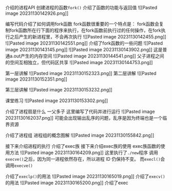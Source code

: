 介绍的进程API
创建进程的函数`fork()`
介绍了函数的功能与返回值
![[Pasted image 20231130142926.png]]

编写代码介绍了如何调用fork函数
fork函数很重要的一个特点是：
fork函数会复制fork函数所在行下面的程序来执行，在fork函数前执行过的任何操作，在fork执行之后产生的新进程里，不会再次执行
![[Pasted image 20231130142455.png]]
![[Pasted image 20231130142551.png]]
介绍了fork函数的一些问题
![[Pasted image 20231130143145.png]]
![[Pasted image 20231130143902.png]]
这是普通a.out产生的内存空间
![[Pasted image 20231130144541.png]]
父子进程之间的空间互相独立，但代码区共享
![[Pasted image 20231130144753.png]]

第一层讲解
![[Pasted image 20231130152323.png]]
第二层讲解
![[Pasted image 20231130152351.png]]

第三层讲解
![[Pasted image 20231130153232.png]]

课堂练习
![[Pasted image 20231130153302.png]]

介绍了进程扇是什么
一父多子
这里编写了代码并进行运行
![[Pasted image 20231130162037.png]]
可能会出现输出乱序的问题，乱序是因为终端也是一个临界资源

介绍了进程组
进程组的概念图解
![[Pasted image 20231130155842.png]]

接下来介绍进程的执行
介绍了exec族
接下来介绍exec族的使用
exec族函数的使用方法
![[Pasted image 20231130164209.png]]
这里执行了`./new`程序
调用`execve()`之后，因为同一进程依然存在，所以进程 ID 仍保持不变。
而`execl()`会调用`execve()`

介绍了`execlp()`的用法
![[Pasted image 20231130165019.png]]
介绍了`execv()`的用法
![[Pasted image 20231130165200.png]]
介绍了exec
